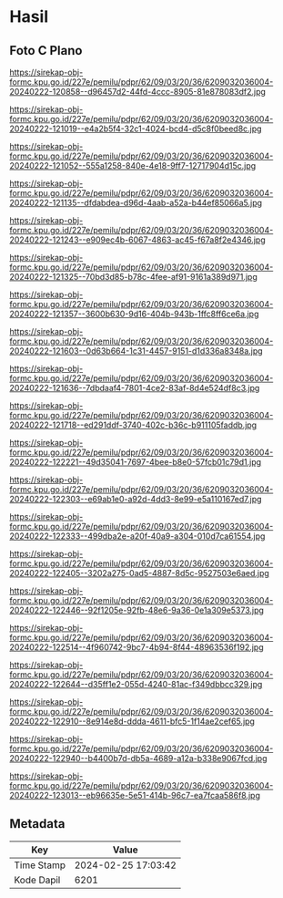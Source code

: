 # Hasil

## Foto C Plano

https://sirekap-obj-formc.kpu.go.id/227e/pemilu/pdpr/62/09/03/20/36/6209032036004-20240222-120858--d96457d2-44fd-4ccc-8905-81e878083df2.jpg

https://sirekap-obj-formc.kpu.go.id/227e/pemilu/pdpr/62/09/03/20/36/6209032036004-20240222-121019--e4a2b5f4-32c1-4024-bcd4-d5c8f0beed8c.jpg

https://sirekap-obj-formc.kpu.go.id/227e/pemilu/pdpr/62/09/03/20/36/6209032036004-20240222-121052--555a1258-840e-4e18-9ff7-12717904d15c.jpg

https://sirekap-obj-formc.kpu.go.id/227e/pemilu/pdpr/62/09/03/20/36/6209032036004-20240222-121135--dfdabdea-d96d-4aab-a52a-b44ef85066a5.jpg

https://sirekap-obj-formc.kpu.go.id/227e/pemilu/pdpr/62/09/03/20/36/6209032036004-20240222-121243--e909ec4b-6067-4863-ac45-f67a8f2e4346.jpg

https://sirekap-obj-formc.kpu.go.id/227e/pemilu/pdpr/62/09/03/20/36/6209032036004-20240222-121325--70bd3d85-b78c-4fee-af91-9161a389d971.jpg

https://sirekap-obj-formc.kpu.go.id/227e/pemilu/pdpr/62/09/03/20/36/6209032036004-20240222-121357--3600b630-9d16-404b-943b-1ffc8ff6ce6a.jpg

https://sirekap-obj-formc.kpu.go.id/227e/pemilu/pdpr/62/09/03/20/36/6209032036004-20240222-121603--0d63b664-1c31-4457-9151-d1d336a8348a.jpg

https://sirekap-obj-formc.kpu.go.id/227e/pemilu/pdpr/62/09/03/20/36/6209032036004-20240222-121636--7dbdaaf4-7801-4ce2-83af-8d4e524df8c3.jpg

https://sirekap-obj-formc.kpu.go.id/227e/pemilu/pdpr/62/09/03/20/36/6209032036004-20240222-121718--ed291ddf-3740-402c-b36c-b911105faddb.jpg

https://sirekap-obj-formc.kpu.go.id/227e/pemilu/pdpr/62/09/03/20/36/6209032036004-20240222-122221--49d35041-7697-4bee-b8e0-57fcb01c79d1.jpg

https://sirekap-obj-formc.kpu.go.id/227e/pemilu/pdpr/62/09/03/20/36/6209032036004-20240222-122303--e69ab1e0-a92d-4dd3-8e99-e5a110167ed7.jpg

https://sirekap-obj-formc.kpu.go.id/227e/pemilu/pdpr/62/09/03/20/36/6209032036004-20240222-122333--499dba2e-a20f-40a9-a304-010d7ca61554.jpg

https://sirekap-obj-formc.kpu.go.id/227e/pemilu/pdpr/62/09/03/20/36/6209032036004-20240222-122405--3202a275-0ad5-4887-8d5c-9527503e6aed.jpg

https://sirekap-obj-formc.kpu.go.id/227e/pemilu/pdpr/62/09/03/20/36/6209032036004-20240222-122446--92f1205e-92fb-48e6-9a36-0e1a309e5373.jpg

https://sirekap-obj-formc.kpu.go.id/227e/pemilu/pdpr/62/09/03/20/36/6209032036004-20240222-122514--4f960742-9bc7-4b94-8f44-48963536f192.jpg

https://sirekap-obj-formc.kpu.go.id/227e/pemilu/pdpr/62/09/03/20/36/6209032036004-20240222-122644--d35ff1e2-055d-4240-81ac-f349dbbcc329.jpg

https://sirekap-obj-formc.kpu.go.id/227e/pemilu/pdpr/62/09/03/20/36/6209032036004-20240222-122910--8e914e8d-ddda-4611-bfc5-1f14ae2cef65.jpg

https://sirekap-obj-formc.kpu.go.id/227e/pemilu/pdpr/62/09/03/20/36/6209032036004-20240222-122940--b4400b7d-db5a-4689-a12a-b338e9067fcd.jpg

https://sirekap-obj-formc.kpu.go.id/227e/pemilu/pdpr/62/09/03/20/36/6209032036004-20240222-123013--eb96635e-5e51-414b-96c7-ea7fcaa586f8.jpg


## Metadata

| Key        | Value               |
| ---------- | ------------------- |
| Time Stamp | 2024-02-25 17:03:42 |
| Kode Dapil | 6201                |



